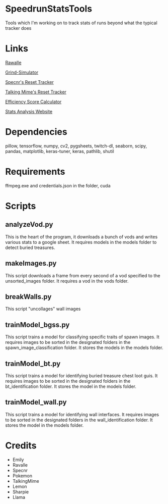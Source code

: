 # SpeedrunStatsTools
Tools which I'm working on to track stats of runs beyond what the typical tracker does

# Links
[Rawalle](https://github.com/joe-ldp/Rawalle)

[Grind-Simulator](https://github.com/Sharpieman20/grind-simulator)

[Specnr's Reset Tracker](https://github.com/Specnr/ResetTracker)

[Talking Mime's Reset Tracker](https://github.com/TheTalkingMime/ResetTracker)

[Efficiency Score Calculator](https://docs.google.com/spreadsheets/d/1lN_5Jbr5WdphUS2IR3Cc_LH2BSCXf7hJK5MGt6XsU-M/edit#gid=0)

[Stats Analysis Website](https://reset-analytics.vercel.app)


# Dependencies
pillow, tensorflow, numpy, cv2, pygsheets, twitch-dl, seaborn, scipy, pandas, matplotlib, keras-tuner, keras, pathlib, shutil

# Requirements
ffmpeg.exe and credentials.json in the folder, cuda

# Scripts

## analyzeVod.py
This is the heart of the program, it downloads a bunch of vods and writes various stats to a google sheet. It requires models in the models folder to detect buried treasures.

## makeImages.py
This script downloads a frame from every second of a vod specified to the unsorted_images folder. It requires a vod in the vods folder.

## breakWalls.py
This script "uncollages" wall images

## trainModel_bgss.py 
This script trains a model for classifying specific traits of spawn images. It requires images to be sorted in the designated folders in the spawn_image_classification folder. It stores the models in the models folder.

## trainModel_bt.py
This script trains a model for identifying buried treasure chest loot guis. It requires images to be sorted in the designated folders in the bt_identification folder. It stores the model in the models folder.

## trainModel_wall.py
This script trains a model for identifying wall interfaces. It requires images to be sorted in the designated folders in the wall_identification folder. It stores the model in the models folder.

# Credits
- Emily
- Ravalle
- Specnr
- Pokemon
- TalkingMime
- Lemon
- Sharpie
- Llama
